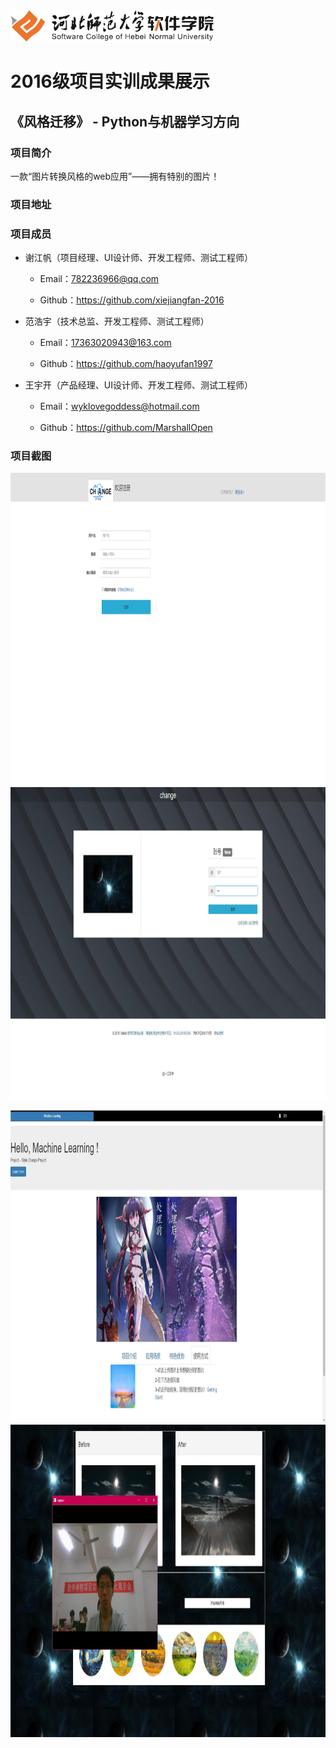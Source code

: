 <img src="../../../image/logo.png"  height="50" />

# 2016级项目实训成果展示 

## 《风格迁移》 - Python与机器学习方向

### 项目简介

一款“图片转换风格的web应用”——拥有特别的图片！

### 项目地址

### 项目成员

- 谢江帆（项目经理、UI设计师、开发工程师、测试工程师）

  - Email：782236966@qq.com

  - Github：https://github.com/xiejiangfan-2016

- 范浩宇（技术总监、开发工程师、测试工程师）

  * Email：17363020943@163.com 

  * Github：https://github.com/haoyufan1997

- 王宇开（产品经理、UI设计师、开发工程师、测试工程师）

  - Email：wyklovegoddess@hotmail.com

  - Github：https://github.com/MarshallOpen

### 项目截图

<p>
<img src="./image/注册.png" width=800 height=500 />
<img src="./image/登录.jpg" width=800 height=500 />
</p>
<p>
<img src="./image/首页.jpg" width=800 height=500 />
<img src="./image/功能.jpg" width=800 height=500 />
</p>